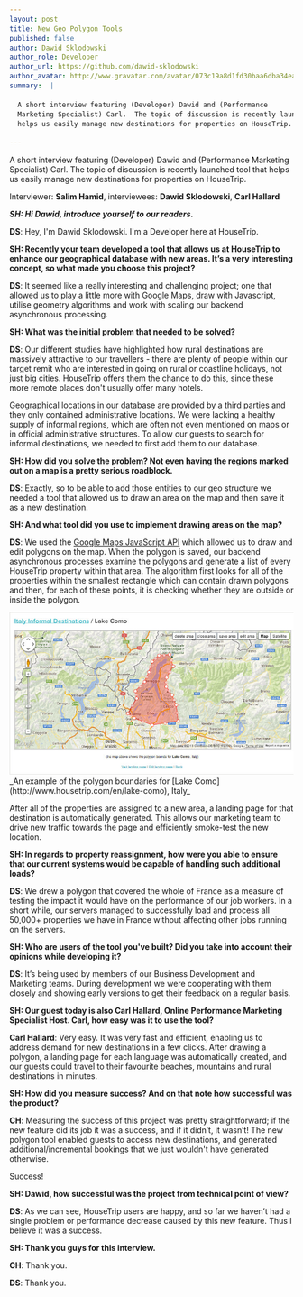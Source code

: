 ```yaml
---
layout: post
title: New Geo Polygon Tools
published: false
author: Dawid Sklodowski
author_role: Developer
author_url: https://github.com/dawid-sklodowski
author_avatar: http://www.gravatar.com/avatar/073c19a8d1fd30baa6dba34eaa55fe90.png
summary:  |

  A short interview featuring (Developer) Dawid and (Performance
  Marketing Specialist) Carl.  The topic of discussion is recently launched tool that
  helps us easily manage new destinations for properties on HouseTrip.

---
```


  A short interview featuring (Developer) Dawid and (Performance
  Marketing Specialist) Carl.  The topic of discussion is recently launched tool that
  helps us easily manage new destinations for properties on HouseTrip.

  Interviewer: **Salim Hamid**, interviewees: **Dawid Sklodowski**, **Carl Hallard**

___SH: Hi Dawid, introduce yourself to our readers.___

**DS**: Hey, I'm Dawid Sklodowski. I'm a Developer here at HouseTrip.

__SH: Recently your team developed a tool that allows us at HouseTrip to enhance our
geographical database with new areas. It’s a very interesting concept, so what made
you choose this project?__

**DS**: It seemed like a really interesting and challenging project; one that allowed us to
play a little more with Google Maps, draw with Javascript, utilise geometry algorithms
and work with scaling our backend asynchronous processing.

__SH: What was the initial problem that needed to be solved?__

**DS**: Our different studies have highlighted how rural destinations are massively attractive
to our travellers - there are plenty of people within our target remit who are interested
in going on rural or coastline holidays, not just big cities. HouseTrip offers
them the chance to do this, since these more remote places don't usually offer many hotels.

Geographical locations in our database are provided by a third parties and they only
contained administrative locations. We were lacking a healthy supply of informal regions,
which are often not even mentioned on maps or in official administrative structures.
To allow our guests to search for informal destinations, we needed to first add them
to our database.

__SH: How did you solve the problem? Not even having the regions marked out on a map is a
pretty serious roadblock.__

**DS**: Exactly, so to be able to add those entities to our geo structure we needed a tool that
allowed us to draw an area on the map and then save it as a new destination.

__SH: And what tool did you use to implement drawing areas on the map?__

**DS**: We used the [Google Maps JavaScript API](http://developers.google.com/maps/documentation/javascript/)
which allowed us to draw and edit polygons on the map. When the polygon is saved,
our backend asynchronous processes examine the polygons and generate a list of every
HouseTrip property within that area. The algorithm first looks for all of
the properties within the smallest rectangle which can contain drawn polygons and then,
for each of these points, it is checking whether they are outside or inside the polygon.

<img src="/images/2013-10-01/lake-como.jpg" class="center-image" title="Lake Como" alt="Lake Como"/>
_An example of the polygon boundaries for [Lake Como](http://www.housetrip.com/en/lake-como), Italy_

After all of the properties are assigned to a new area, a landing page for that
destination is automatically generated. This allows our marketing team to drive
new traffic towards the page and efficiently smoke-test the new location.

__SH: In regards to property reassignment, how were you able to ensure that our current systems would be capable of handling such additional loads?__

**DS**: We drew a polygon that covered the whole of France as a measure of testing the impact
it would have on the performance of our job workers. In a short while,
our servers managed to successfully load and process all 50,000+ properties we have
in France without affecting other jobs running on the servers.

__SH: Who are users of the tool you've built? Did you take into account their opinions
while developing it?__

**DS**: It’s being used by members of our Business Development and Marketing teams.
During development we were cooperating with them closely and showing early versions
to get their feedback on a regular basis.

__SH: Our guest today is also Carl Hallard, Online Performance Marketing Specialist
Host. Carl, how easy was it to use the tool?__

**Carl Hallard**: Very easy. It was very fast and efficient, enabling us to address demand for new
destinations in a few clicks. After drawing a polygon, a landing page for each
language was automatically created, and our guests could travel to their favourite
beaches, mountains and rural destinations in minutes.

__SH: How did you measure success? And on that note how successful was the product?__

**CH**: Measuring the success of this project was pretty straightforward; if the new
feature did its job it was a success, and if it didn’t, it wasn’t! The new polygon
tool enabled guests to access new destinations, and generated additional/incremental
bookings that we just wouldn't have generated otherwise.

Success!

__SH: Dawid, how successful was the project from technical point of view?__

**DS**: As we can see, HouseTrip users are happy, and so far we haven’t had a single
problem or performance decrease caused by this new feature. Thus I believe it
was a success.

__SH: Thank you guys for this interview.__

**CH**: Thank you.

**DS**: Thank you.
